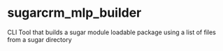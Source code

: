 # sugarcrm_mlp_builder
CLI Tool that builds a sugar module loadable package using a list of files from a sugar directory
